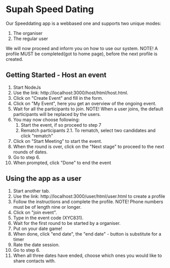 # Supah Speed Dating

Our Speeddating app is a webbased one and supports two unique modes:

1. The organiser
2. The regular user

We will now proceed and inform you on how to use our system. 
NOTE! A profile MUST be completed(got to home page), before the next profile is created.

## Getting Started - Host an event
1. Start NodeJs
2. Use the link: http://localhost:3000/host/html/host.html.
3. Click on "Create Event" and fill in the form. 
4. Click on "My Event", here you get an overview of the ongoing event.
5. Wait for all the participants to join. NOTE! When a user joins, the default participants will be replaced by the users.
6. You may now choose following:
	1. Start the event, if so proceed to step 7
	2. Rematch participants
		2.1. To rematch, select two candidates and click "rematch"
7. Click on "Start Meeting" to start the event. 
8. When the round is over, click on the "Next stage" to proceed to the next rounds of dates.
9. Go to step 6.
10. When prompted, click "Done" to end the event

## Using the app as a user
1. Start another tab.
2. Use the link: http://localhost:3000/user/html/user.html to create a profile
3. Follow the instructions and complete the profile. NOTE! Phone numbers must be of length nine or longer.
4. Click on "join event".
5. Type in the event code (XYC831).
6. Wait for the first round to be started by a organiser. 
7. Put on your date game!
8. When done, click "end date", the "end date" - button is substitute for a timer 
9. Rate the date session.
10. Go to step 6. 
11. When all three dates have ended, choose which ones you would like to share contacts with.


